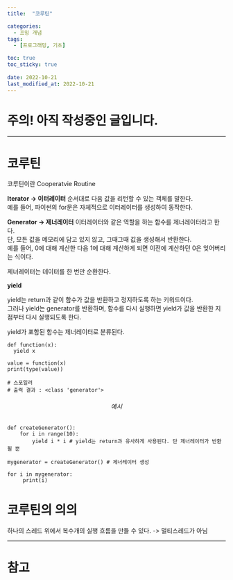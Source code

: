 ```yaml
---
title:  "코루틴"

categories:
  - 프밍 개념
tags:
  - [프로그래밍, 기초]

toc: true
toc_sticky: true
 
date: 2022-10-21
last_modified_at: 2022-10-21
---
```


<h1>주의! 아직 작성중인 글입니다.</h1>

---

<h1>코루틴</h1>

코루틴이란 Cooperatvie Routine

<b>Iterator → 이터레이터</b>
순서대로 다음 값을 리턴할 수 있는 객체를 말한다.  
예를 들어, 파이썬의 for문은 자체적으로 이터레이터를 생성하여 동작한다.


<b>Generator → 제너레이터</b>
이터레이터와 같은 역할을 하는 함수를 제너레이터라고 한다.  
단, 모든 값을 메모리에 담고 있지 않고, 그때그때 값을 생성해서 반환한다.  
예를 들어, 0에 대해 계산한 다음 1에 대해 계산하게 되면 이전에 계산하던 0은 잊어버리는 식이다.  

제너레이터는 데이터를 한 번만 순환한다.

<b>yield</b>

yield는 return과 같이 함수가 값을 반환하고 정지하도록 하는 키워드이다.  
그러나 yield는 generator를 반환하며, 함수를 다시 실행하면 yield가 값을 반환한 지점부터 다시 실행되도록 한다.

yield가 포함된 함수는 제너레이터로 분류된다.

```
def function(x):
  yield x

value = function(x)
print(type(value))

# 스포일러
# 출력 결과 : <class 'generator'>
```

<center><h6>예시</h6></center>

```
def createGenerator():
    for i in range(10):
        yield i * i # yield는 return과 유사하게 사용된다. 단 제너레이터가 반환될 뿐

mygenerator = createGenerator() # 제너레이터 생성

for i in mygenerator:
     print(i)
```

<h1>코루틴의 의의</h1>
하나의 스레드 위에서 복수개의 실행 흐름을 만들 수 있다. -> 멀티스레드가 아님

---
<h1>참고</h1>